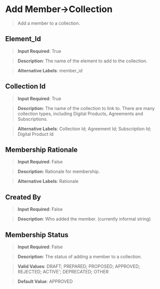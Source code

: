 # **Add Member->Collection**
>	Add a member to a collection.

## **Element_Id**
>	**Input Required**: True

>	**Description**: The name of the element to add to the collection.

>	**Alternative Labels**: member_id


## **Collection Id**
>	**Input Required**: True

>	**Description**: The name of the collection to link to. There are many collection types, including Digital Products, Agreements and Subscriptions.

>	**Alternative Labels**: Collection Id; Agreement Id; Subscription Id; Digital Product Id


## **Membership Rationale**
>	**Input Required**: False

>	**Description**: Rationale for membership.

>	**Alternative Labels**: Rationale


## **Created By**
>	**Input Required**: False

>	**Description**: Who added the member. (currently informal string)


## **Membership Status**
>	**Input Required**: False

>	**Description**: The status of adding a member to a collection.

>	**Valid Values**: DRAFT; PREPARED; PROPOSED; APPROVED; REJECTED; ACTIVE'; DEPRECATED; OTHER

>	**Default Value**: APPROVED


